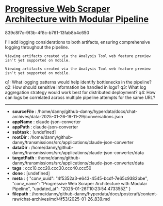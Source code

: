 # [Progressive Web Scraper Architecture with Modular Pipeline](https://claude.ai/chat/4f5352a3-e643-4545-bcdf-7e65c9382bbe)

839c8f7c-9f3b-4f8c-b761-13fab8b4c650

 <antThinking>I'll add logging considerations to both artifacts, ensuring comprehensive logging throughout the pipeline.</antThinking>
```
Viewing artifacts created via the Analysis Tool web feature preview isn’t yet supported on mobile.
```


```
Viewing artifacts created via the Analysis Tool web feature preview isn’t yet supported on mobile.
```



q1: What logging patterns would help identify bottlenecks in the pipeline?
q2: How should sensitive information be handled in logs?
q3: What log aggregation strategy would work best for distributed deployment?
q4: How can logs be correlated across multiple pipeline attempts for the same URL?

---

* **sourceFile** : /home/danny/github-danny/hyperdata/docs/chat-archives/data-2025-01-26-19-11-29/conversations.json
* **appName** : claude-json-converter
* **appPath** : claude-json-converter
* **subtask** : [undefined]
* **rootDir** : /home/danny/github-danny/transmissions/src/applications/claude-json-converter
* **dataDir** : /home/danny/github-danny/transmissions/src/applications/claude-json-converter/data
* **targetPath** : /home/danny/github-danny/transmissions/src/applications/claude-json-converter/data
* **tags** : ccc10.ccc20.ccc30.ccc40.ccc50
* **done** : [undefined]
* **meta** : {
  "conv_uuid": "4f5352a3-e643-4545-bcdf-7e65c9382bbe",
  "conv_name": "Progressive Web Scraper Architecture with Modular Pipeline",
  "updated_at": "2025-01-26T10:23:54.473355Z"
}
* **filepath** : /home/danny/github-danny/hyperdata/docs/postcraft/content-raw/chat-archives/md/4f53/2025-01-26_839.md